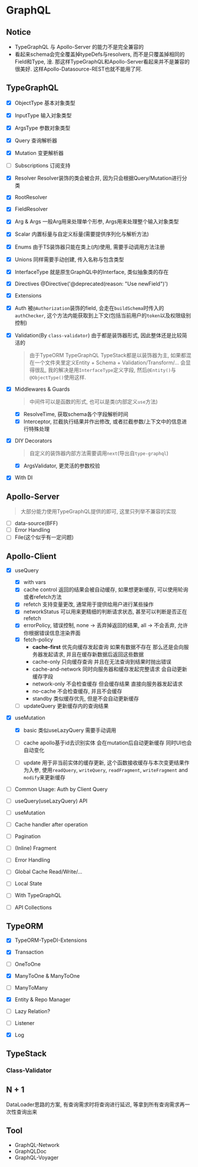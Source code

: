 # GraphQL

## Notice

- TypeGraphQL 与 Apollo-Server 的能力不是完全兼容的
- 看起来schema会完全覆盖掉typeDefs与resolvers, 而不是只覆盖掉相同的Field和Type, 淦. 那这样TypeGraphQL和Apollo-Server看起来并不是兼容的很美好. 这样Apollo-Datasource-REST也就不能用了阿.



## TypeGraphQL

- [x] ObjectType 基本对象类型

- [x] InputType 输入对象类型

- [x] ArgsType 参数对象类型

- [x] Query 查询解析器

- [x] Mutation 变更解析器

- [ ] Subscriptions 订阅支持

- [x] Resolver Resolver装饰的类会被合并, 因为只会根据Query/Mutation进行分类

- [x] RootResolver

- [x] FieldResolver

- [x] Arg & Args 一般Arg用来处理单个形参, Args用来处理整个输入对象类型

- [x] Scalar 内置标量与自定义标量(需要提供序列化与解析方法)

- [x] Enums 由于TS装饰器只能在类上(内)使用, 需要手动调用方法注册

- [x] Unions 同样需要手动创建, 传入名称与包含类型

- [x] InterfaceType 就是原生GraphQL中的Interface, 类似抽象类的存在

- [x] Directives  @Directive('@deprecated(reason: "Use newField")')

- [x] Extensions

- [x] Auth 被`@Authorization`装饰的field, 会走在`buildSchema`时传入的`authChecker`, 这个方法内能获取到上下文(包括当前用户的`token`以及权限级别控制)

- [x] Validation(By `class-validator`) 由于都是装饰器形式, 因此整体还是比较简洁的

  > 由于TypeORM TypeGraphQL TypeStack都是以装饰器为主, 如果都混在一个文件夹里定义Entity + Schema + Validation/Transform/... 会显得很乱, 我的解决是用`InterfaceType`定义字段, 然后`@Entity()`与`@ObjectType()`使用这样.

- [x] Middlewares & Guards

  > 中间件可以是函数的形式, 也可以是类(内部定义`use`方法)

  - [x] ResolveTime, 获取schema各个字段解析时间
  - [x] Interceptor, 拦截执行结果并作出修改, 或者拦截参数/上下文中的信息进行特殊处理

- [x] DIY Decorators

  > 自定义的装饰器内部方法需要调用`next`(导出自`type-graphql`)

  - [x] ArgsValidator, 更灵活的参数校验

- [x] With DI

## Apollo-Server

> 大部分能力使用TypeGraphQL提供的即可, 这里只列举不兼容的实现

- [ ] data-source(BFF)
- [ ] Error Handling
- [ ] File(这个似乎有一定问题)

## Apollo-Client

- [x] useQuery

  - [x] with vars
  - [x] cache control 返回的结果会被自动缓存, 如果想更新缓存, 可以使用轮询或者refetch方法
  - [x] refetch 支持变量更改, 通常用于提供给用户进行某些操作
  - [x] networkStatus  可以用来更精细的判断请求状态, 甚至可以判断是否正在refetch
  - [x] errorPolicy, 错误控制, none -> 丢弃掉返回的结果, all -> 不会丢弃, 允许你根据错误信息渲染界面
  - [x] fetch-policy
    - **cache-first** 优先向缓存发起查询 如果有数据不存在 那么还是会向服务器发起请求, 并且在缓存新数据后返回这些数据
    - cache-only 只向缓存查询 并且在无法查询到结果时抛出错误
    - cache-and-network  同时向服务器和缓存发起完整请求 会自动更新缓存字段
    - network-only 不会检查缓存 但会缓存结果 直接向服务器发起请求
    - no-cache 不会检查缓存, 并且不会缓存
    - standby 类似缓存优先, 但是不会自动更新缓存
  - [ ] updateQuery   更新缓存内的查询结果

- [x] useMutation

  - [x] basic 类似useLazyQuery 需要手动调用  

  - [ ] cache apollo基于id去识别实体  会在mutation后自动更新缓存  同时UI也会自动变化

  - [ ] update 用于非当前实体的缓存更新,  这个函数接收缓存与本次变更结果作为入参, 使用`readQuery`, `writeQuery`, `readFragment`, `writeFragment` and `modify`来更新缓存

    

- [ ] Common Usage: Auth by Client Query
- [ ] useQuery(useLazyQuery) API
- [ ] useMutation
- [ ] Cache handler after operation
- [ ] Pagination
- [ ] (Inline) Fragment
- [ ] Error Handling
- [ ] Global Cache Read/Write/...
- [ ] Local State
- [ ] With TypeGraphQL
- [ ] API Collections



## TypeORM

- [x] TypeORM-TypeDI-Extensions
- [x] Transaction
- [ ] OneToOne
- [x] ManyToOne & ManyToOne
- [ ] ManyToMany
- [x] Entity & Repo Manager
- [ ] Lazy Relation?
- [ ] Listener
- [x] Log



## TypeStack

### Class-Validator



## N + 1

DataLoader思路的方案, 有查询需求时将查询进行延迟, 等拿到所有查询需求再一次性查询出来

## Tool

- GraphQL-Network
- GraphQLDoc
- GraphQL-Voyager

